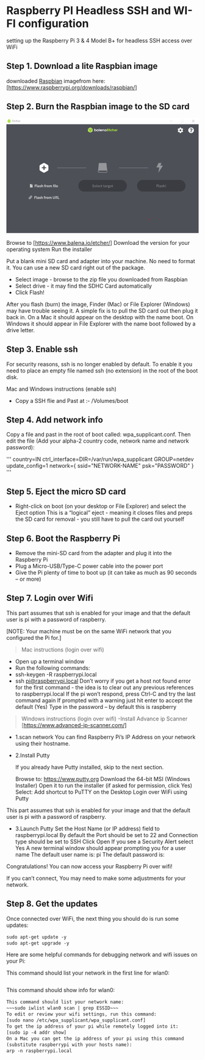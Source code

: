 # Raspberry PI Headless SSH and WI-FI configuration 

setting up the Raspberry Pi 3 & 4 Model B+ for headless SSH access over WiFi

## Step 1. Download a lite Raspbian image
downloaded [Raspbian](https://www.raspberrypi.org/downloads/raspbian/) imagefrom here:
[https://www.raspberrypi.org/downloads/raspbian/]

## Step 2. Burn the Raspbian image to the SD card
 ![Balena Etcher](/Etcher.png)

Browse to [https://www.balena.io/etcher/]
Download the version for your operating system
Run the installer

Put a blank mini SD card and adapter into your machine. No need to format it. You can use a new SD card right out of the package.

- Select image - browse to the zip file you downloaded from Raspbian
- Select drive - it may find the SDHC Card automatically
- Click Flash!

After you flash (burn) the image, Finder (Mac) or File Explorer (Windows) may have trouble seeing it. A simple fix is to pull the SD card out then plug it back in. On a Mac it should appear on the desktop with the name boot. On Windows it should appear in File Explorer with the name boot followed by a drive letter.


 
## Step 3. Enable ssh
For security reasons, ssh is no longer enabled by default. To enable it you need to place an empty file named ssh (no extension) in the root of the boot disk.

 Mac and Windows instructions (enable ssh)
- Copy a SSH flie and Past at :- /Volumes/boot

## Step 4. Add network info
Copy a file and past in the root of boot called: wpa_supplicant.conf. Then edit the file (Add your alpha-2 country code, network name and network password):

'''
        country=IN
        ctrl_interface=DIR=/var/run/wpa_supplicant GROUP=netdev
        update_config=1
        network={
        ssid="NETWORK-NAME"
        psk="PASSWORD"
        }
'''
## Step 5. Eject the micro SD card
- Right-click on boot (on your desktop or File Explorer) and select the Eject option
This is a “logical” eject - meaning it closes files and preps the SD card for removal - you still have to pull the card out yourself
## Step 6. Boot the Raspberry Pi
- Remove the mini-SD card from the adapter and plug it into the Raspberry Pi
- Plug a Micro-USB/Type-C power cable into the power port
- Give the Pi plenty of time to boot up (it can take as much as 90 seconds – or more)

 
## Step 7. Login over Wifi
 This part assumes that ssh is enabled for your image and that the default user is pi with a password of raspberry.

[NOTE: Your machine must be on the same WiFi network that you configured the Pi for.]

> Mac instructions (login over wifi)
- Open up a terminal window
- Run the following commands:
- ssh-keygen -R raspberrypi.local
- ssh pi@raspberrypi.local
Don’t worry if you get a host not found error for the first command - the idea is to clear out any previous references to raspberrypi.local
If the pi won’t respond, press Ctrl-C and try the last command again
If prompted with a warning just hit enter to accept the default (Yes)
Type in the password – by default this is raspberry
> Windows instructions (login over wifi)
-Install Advance ip Scanner
 [https://www.advanced-ip-scanner.com/]
- 1.scan network
You can find Raspberry Pi’s IP Address on your network using their hostname.

- 2.Install Putty

    If you already have Putty installed, skip to the next section.

    Browse to: https://www.putty.org
    Download the 64-bit MSI (Windows Installer)
    Open it to run the installer (if asked for permission, click Yes)
    Select: Add shortcut to PuTTY on the Desktop
    Login over WiFi using Putty

This part assumes that ssh is enabled for your image and that the default user is pi with a password of raspberry.

- 3.Launch Putty
    Set the Host Name (or IP address) field to raspberrypi.local
    By default the Port should be set to 22 and Connection type should be set to SSH
    Click Open
    If you see a Security Alert select Yes
    A new terminal window should appear prompting you for a user name
    The default user name is: pi
    The default password is: 
    
Congratulations! You can now access your Raspberry Pi over wifi!

If you can’t connect, You may need to make some adjustments for your network.

## Step 8. Get the updates
Once connected over WiFi, the next thing you should do is run some updates:
~~~
sudo apt-get update -y
sudo apt-get upgrade -y
~~~
Here are some helpful commands for debugging network and wifi issues on your Pi:

This command should list your network in the first line for wlan0:
~~~ sudo iwconfig 
~~~
This command should show info for wlan0:
~~~sudo ifconfig~~~
This command should list your network name:
~~~sudo iwlist wlan0 scan | grep ESSID~~~
To edit or review your wifi settings, run this command:
[sudo nano /etc/wpa_supplicant/wpa_supplicant.conf]
To get the ip address of your pi while remotely logged into it:
[sudo ip -4 addr show]
On a Mac you can get the ip address of your pi using this command (substitute raspberrypi with your hosts name):
arp -n raspberrypi.local
